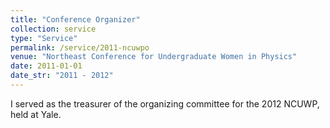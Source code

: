 ```yaml
---
title: "Conference Organizer"
collection: service
type: "Service"
permalink: /service/2011-ncuwpo
venue: "Northeast Conference for Undergraduate Women in Physics"
date: 2011-01-01
date_str: "2011 - 2012"
---
```


I served as the treasurer of the organizing committee for the 2012 NCUWP, held at Yale.
